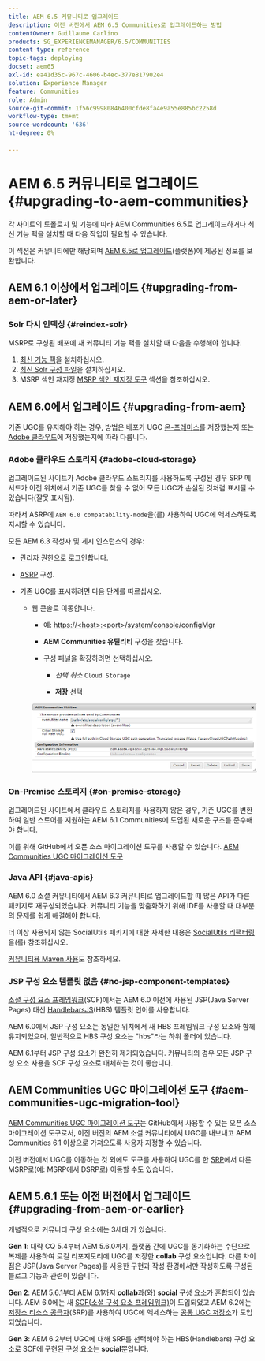```yaml
---
title: AEM 6.5 커뮤니티로 업그레이드
description: 이전 버전에서 AEM 6.5 Communities로 업그레이드하는 방법
contentOwner: Guillaume Carlino
products: SG_EXPERIENCEMANAGER/6.5/COMMUNITIES
content-type: reference
topic-tags: deploying
docset: aem65
exl-id: ea41d35c-967c-4606-b4ec-377e817902e4
solution: Experience Manager
feature: Communities
role: Admin
source-git-commit: 1f56c99980846400cfde8fa4e9a55e885bc2258d
workflow-type: tm+mt
source-wordcount: '636'
ht-degree: 0%

---
```


# AEM 6.5 커뮤니티로 업그레이드 {#upgrading-to-aem-communities}

각 사이트의 토폴로지 및 기능에 따라 AEM Communities 6.5로 업그레이드하거나 최신 기능 팩을 설치할 때 다음 작업이 필요할 수 있습니다.

이 섹션은 커뮤니티에만 해당되며 [AEM 6.5로 업그레이드](/help/sites-deploying/upgrade.md)(플랫폼)에 제공된 정보를 보완합니다.

## AEM 6.1 이상에서 업그레이드 {#upgrading-from-aem-or-later}

### Solr 다시 인덱싱 {#reindex-solr}

MSRP로 구성된 배포에 새 커뮤니티 기능 팩을 설치할 때 다음을 수행해야 합니다.

1. [최신 기능 팩](/help/communities/deploy-communities.md#latestfeaturepack)을 설치하십시오.
1. [최신 Solr 구성 파일](/help/communities/msrp.md#upgrading)을 설치하십시오.
1. MSRP 색인 재지정
[MSRP 색인 재지정 도구](/help/communities/msrp.md#msrp-reindex-tool) 섹션을 참조하십시오.

## AEM 6.0에서 업그레이드 {#upgrading-from-aem}

기존 UGC를 유지해야 하는 경우, 방법은 배포가 UGC [온-프레미스](#on-premise-storage)를 저장했는지 또는 [Adobe 클라우드](#adobe-cloud-storage)에 저장했는지에 따라 다릅니다.

### Adobe 클라우드 스토리지 {#adobe-cloud-storage}

업그레이드된 사이트가 Adobe 클라우드 스토리지를 사용하도록 구성된 경우 SRP 메서드가 이전 위치에서 기존 UGC를 찾을 수 없어 모든 UGC가 손실된 것처럼 표시될 수 있습니다(잘못 표시됨).

따라서 ASRP에 `AEM 6.0 compatability-mode`을(를) 사용하여 UGC에 액세스하도록 지시할 수 있습니다.

모든 AEM 6.3 작성자 및 게시 인스턴스의 경우:

* 관리자 권한으로 로그인합니다.
* [ASRP](/help/communities/asrp.md) 구성.
* 기존 UGC를 표시하려면 다음 단계를 따르십시오.

   * 웹 콘솔로 이동합니다.

      * 예: [https://&lt;host>:&lt;port>/system/console/configMgr](https://localhost:4502/system/console/configMgr)

      * **AEM Communities 유틸리티** 구성을 찾습니다.
      * 구성 패널을 확장하려면 선택하십시오.

         * *선택 취소* `Cloud Storage`

         * **저장** 선택

     ![유틸리티](assets/utilities.png)

### On-Premise 스토리지 {#on-premise-storage}

업그레이드된 사이트에서 클라우드 스토리지를 사용하지 않은 경우, 기존 UGC를 변환하여 일반 스토어를 지원하는 AEM 6.1 Communities에 도입된 새로운 구조를 준수해야 합니다.

이를 위해 GitHub에서 오픈 소스 마이그레이션 도구를 사용할 수 있습니다.
[AEM Communities UGC 마이그레이션 도구](https://github.com/Adobe-Marketing-Cloud/communities-ugc-migration)

### Java API {#java-apis}

AEM 6.0 소셜 커뮤니티에서 AEM 6.3 커뮤니티로 업그레이드할 때 많은 API가 다른 패키지로 재구성되었습니다. 커뮤니티 기능을 맞춤화하기 위해 IDE를 사용할 때 대부분의 문제를 쉽게 해결해야 합니다.

더 이상 사용되지 않는 SocialUtils 패키지에 대한 자세한 내용은 [SocialUtils 리팩터링](/help/communities/socialutils.md)을(를) 참조하십시오.

[커뮤니티용 Maven 사용](/help/communities/maven.md)도 참조하세요.

### JSP 구성 요소 템플릿 없음 {#no-jsp-component-templates}

[소셜 구성 요소 프레임워크](/help/communities/scf.md)(SCF)에서는 AEM 6.0 이전에 사용된 JSP(Java Server Pages) 대신 [HandlebarsJS](https://handlebarsjs.com/)(HBS) 템플릿 언어를 사용합니다.

AEM 6.0에서 JSP 구성 요소는 동일한 위치에서 새 HBS 프레임워크 구성 요소와 함께 유지되었으며, 일반적으로 HBS 구성 요소는 &quot;hbs&quot;라는 하위 폴더에 있습니다.

AEM 6.1부터 JSP 구성 요소가 완전히 제거되었습니다. 커뮤니티의 경우 모든 JSP 구성 요소 사용을 SCF 구성 요소로 대체하는 것이 좋습니다.

## AEM Communities UGC 마이그레이션 도구 {#aem-communities-ugc-migration-tool}

[AEM Communities UGC 마이그레이션 도구](https://github.com/Adobe-Marketing-Cloud/communities-ugc-migration)는 GitHub에서 사용할 수 있는 오픈 소스 마이그레이션 도구로서, 이전 버전의 AEM 소셜 커뮤니티에서 UGC를 내보내고 AEM Communities 6.1 이상으로 가져오도록 사용자 지정할 수 있습니다.

이전 버전에서 UGC를 이동하는 것 외에도 도구를 사용하여 UGC를 한 [SRP](/help/communities/working-with-srp.md)에서 다른 MSRP로(예: MSRP에서 DSRP로) 이동할 수도 있습니다.

## AEM 5.6.1 또는 이전 버전에서 업그레이드 {#upgrading-from-aem-or-earlier}

개념적으로 커뮤니티 구성 요소에는 3세대 가 있습니다.

**Gen 1**: 대략 CQ 5.4부터 AEM 5.6.0까지, 플랫폼 간에 UGC를 동기화하는 수단으로 복제를 사용하여 로컬 리포지토리에 UGC를 저장한 **collab** 구성 요소입니다. 다른 차이점은 JSP(Java Server Pages)를 사용한 구현과 작성 환경에서만 작성하도록 구성된 블로그 기능과 관련이 있습니다.

**Gen 2**: AEM 5.6.1부터 AEM 6.1까지 **collab**&#x200B;과(와) **social** 구성 요소가 혼합되어 있습니다. AEM 6.0에는 새 [SCF(소셜 구성 요소 프레임워크)](/help/communities/scf.md)이 도입되었고 AEM 6.2에는 [저장소 리소스 공급자](/help/communities/srp.md)(SRP)를 사용하여 UGC에 액세스하는 [공통 UGC 저장소](/help/communities/working-with-srp.md)가 도입되었습니다.

**Gen 3**: AEM 6.2부터 UGC에 대해 SRP를 선택해야 하는 HBS(Handlebars) 구성 요소로 SCF에 구현된 구성 요소는 **social**&#x200B;뿐입니다.

